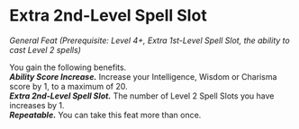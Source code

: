 # Extra 2nd-Level Spell Slot
*General Feat (Prerequisite: Level 4+, Extra 1st-Level Spell Slot, the ability to cast Level 2 spells)*

You gain the following benefits.  
***Ability Score Increase.*** Increase your Intelligence, Wisdom or Charisma score by 1, to a maximum of 20.  
***Extra 2nd-Level Spell Slot.*** The number of Level 2 Spell Slots you have increases by 1.  
***Repeatable.*** You can take this feat more than once.